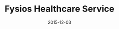 ---
layout: post
title: Fysios Healthcare Service
date: 2015-12-03
duration: 2015.11 - 2015.12
image: /assets/img/projects/fysios.jpg
link: https://www.fysios.fi
description: Fysios is a healthcare service for all the support and matters relating to physical activity in the body for more than 200 professional help. I participated the development of Fysios CMS which was built on Craft CMS and integrated with Knockout.js and Foundation on the client-side. 
categories: [project]
tags: [project]
--- 